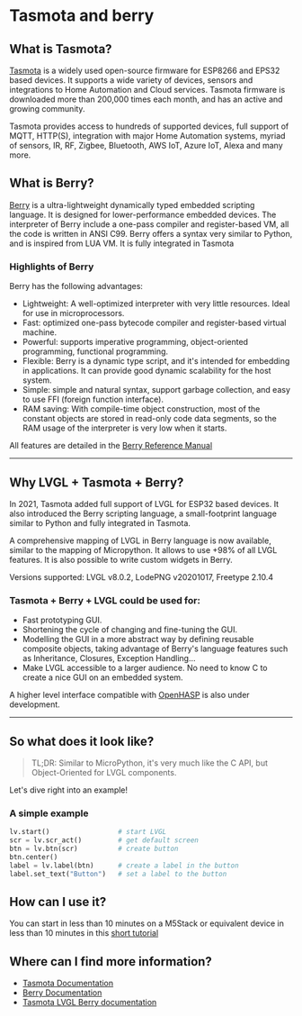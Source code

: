 # Tasmota and berry

## What is Tasmota?

[Tasmota](https://github.com/arendst/Tasmota) is a widely used open-source firmware for ESP8266 and EPS32 based devices. It supports a wide variety of devices, sensors and integrations to Home Automation and Cloud services. Tasmota firmware is downloaded more than 200,000 times each month, and has an active and growing community.

Tasmota provides access to hundreds of supported devices, full support of MQTT, HTTP(S), integration with major Home Automation systems, myriad of sensors, IR, RF, Zigbee, Bluetooth, AWS IoT, Azure IoT, Alexa and many more.

## What is Berry?

[Berry](https://github.com/berry-lang/berry) is a ultra-lightweight dynamically typed embedded scripting language. It is designed for lower-performance embedded devices. The interpreter of Berry include a one-pass compiler and register-based VM, all the code is written in ANSI C99. Berry offers a syntax very similar to Python, and is inspired from LUA VM. It is fully integrated in Tasmota

### Highlights of Berry

Berry has the following advantages:

- Lightweight: A well-optimized interpreter with very little resources. Ideal for use in microprocessors.
- Fast: optimized one-pass bytecode compiler and register-based virtual machine.
- Powerful: supports imperative programming, object-oriented programming, functional programming.
- Flexible: Berry is a dynamic type script, and it's intended for embedding in applications. It can provide good dynamic scalability for the host system.
- Simple: simple and natural syntax, support garbage collection, and easy to use FFI (foreign function interface).
- RAM saving: With compile-time object construction, most of the constant objects are stored in read-only code data segments, so the RAM usage of the interpreter is very low when it starts.

All features are detailed in the [Berry Reference Manual](https://github.com/berry-lang/berry/wiki/Reference)

---

## Why LVGL + Tasmota + Berry?

In 2021, Tasmota added full support of LVGL for ESP32 based devices. It also introduced the Berry scripting language, a small-footprint language similar to Python and fully integrated in Tasmota.

A comprehensive mapping of LVGL in Berry language is now available, similar to the mapping of Micropython. It allows to use +98% of all LVGL features. It is also possible to write custom widgets in Berry.

Versions supported: LVGL v8.0.2, LodePNG v20201017, Freetype 2.10.4

### Tasmota + Berry + LVGL could be used for:

- Fast prototyping GUI.
- Shortening the cycle of changing and fine-tuning the GUI.
- Modelling the GUI in a more abstract way by defining reusable composite objects, taking advantage of Berry's language features such as Inheritance, Closures, Exception Handling...
- Make LVGL accessible to a larger audience. No need to know C to create a nice GUI on an embedded system.

A higher level interface compatible with [OpenHASP](https://github.com/HASwitchPlate/openHASP) is also under development.

---

## So what does it look like?

> TL;DR:
> Similar to MicroPython, it's very much like the C API, but Object-Oriented for LVGL components.

Let's dive right into an example!

### A simple example

```python
lv.start()                 # start LVGL
scr = lv.scr_act()         # get default screen
btn = lv.btn(scr)          # create button
btn.center()
label = lv.label(btn)      # create a label in the button
label.set_text("Button")   # set a label to the button
```

## How can I use it?

You can start in less than 10 minutes on a M5Stack or equivalent device in less than 10 minutes in this [short tutorial](https://tasmota.github.io/docs/LVGL_in_10_minutes/)

## Where can I find more information?

- [Tasmota Documentation](https://tasmota.github.io/docs/)
- [Berry Documentation](https://github.com/berry-lang/berry/wiki/Reference)
- [Tasmota LVGL Berry documentation](https://tasmota.github.io/docs/LVGL/)

